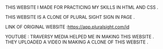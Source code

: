 THIS WEBSITE I MADE FOR PRACTICING MY SKILLS IN HTML AND CSS .

THIS WEBSITE IS A CLONE OF PLURAL SIGHT SIGN IN PAGE .

LINK OF ORIGINAL WEBSITE :https://app.pluralsight.com/id

YOUTUBE : TRAVERSY MEDIA HELPED ME IN MAKING THIS WEBSITE .
        THEY UPLOADED A VIDEO IN MAKING A CLONE OF THIS WEBSITE .



        
